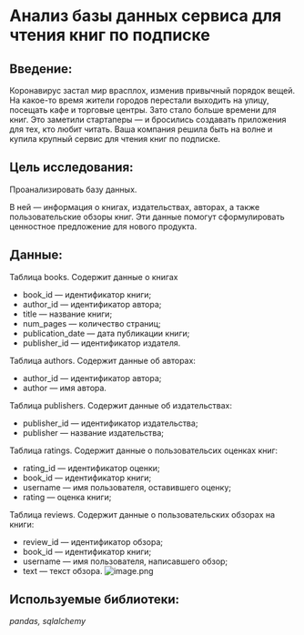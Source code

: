 #  Анализ базы данных сервиса для чтения книг по подписке
## Введение:
Коронавирус застал мир врасплох, изменив привычный порядок вещей. На какое-то время жители городов перестали выходить на улицу, посещать кафе и торговые центры. Зато стало больше времени для книг. Это заметили стартаперы — и бросились создавать приложения для тех, кто любит читать. Ваша компания решила быть на волне и купила крупный сервис для чтения книг по подписке.

## Цель исследования:
Проанализировать базу данных.

В ней — информация о книгах, издательствах, авторах, а также пользовательские обзоры книг. Эти данные помогут сформулировать ценностное предложение для нового продукта.

## Данные:

Таблица books. Содержит данные о книгах
- book_id — идентификатор книги;
- author_id — идентификатор автора;
- title — название книги;
- num_pages — количество страниц;
- publication_date — дата публикации книги;
- publisher_id — идентификатор издателя.

Таблица authors. Содержит данные об авторах:
- author_id — идентификатор автора;
- author — имя автора.

Таблица publishers. Содержит данные об издательствах:
- publisher_id — идентификатор издательства;
- publisher — название издательства;

Таблица ratings. Содержит данные о пользовательсих оценках книг:
- rating_id — идентификатор оценки;
- book_id — идентификатор книги;
- username — имя пользователя, оставившего оценку;    
- rating — оценка книги;

Таблица reviews. Содержит данные о пользовательских обзорах на книги:
- review_id — идентификатор обзора;
- book_id — идентификатор книги;
- username — имя пользователя, написавшего обзор;
- text — текст обзора.
  ![image.png](attachment:image.png)
  
## Используемые библиотеки:
  *pandas, sqlalchemy*

 
